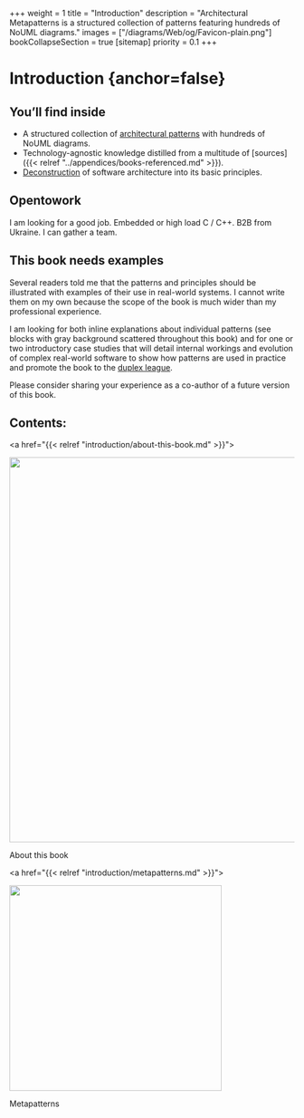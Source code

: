 +++
weight = 1
title = "Introduction"
description = "Architectural Metapatterns is a structured collection of patterns featuring hundreds of NoUML diagrams."
images = ["/diagrams/Web/og/Favicon-plain.png"]
bookCollapseSection = true
[sitemap]
  priority = 0.1
+++

# Introduction {anchor=false}

## You’ll find inside

- A structured collection of [architectural patterns](https://en.wikipedia.org/wiki/Architectural_pattern) with hundreds of NoUML diagrams\.
- Technology\-agnostic knowledge distilled from a multitude of [sources]({{< relref "../appendices/books-referenced.md" >}})\.
- [Deconstruction](https://tvtropes.org/pmwiki/pmwiki.php/Main/GenreDeconstruction) of software architecture into its basic principles\.


## Opentowork

I am looking for a good job\. Embedded or high load C / C\+\+\. B2B from Ukraine\. I can gather a team\.

## This book needs examples

Several readers told me that the patterns and principles should be illustrated with examples of their use in real\-world systems\. I cannot write them on my own because the scope of the book is much wider than my professional experience\.

I am looking for both inline explanations about individual patterns \(see blocks with gray background scattered throughout this book\) and for one or two introductory case studies that will detail internal workings and evolution of complex real\-world software to show how patterns are used in practice and promote the book to the [duplex league](https://martinfowler.com/bliki/DuplexBook.html)\.

Please consider sharing your experience as a co\-author of a future version of this book\.

## Contents:

<nav class="grid3">

<a href="{{< relref "introduction/about-this-book.md" >}}">

<picture>

<source srcset="/diagrams/Web/About.svg" media="(prefers-color-scheme: light)"/>

<source srcset="/diagrams/Web/About.dark.svg" media="(prefers-color-scheme: dark)"/>

<img src="/diagrams/Web/About.png" alt="" loading="lazy" width="720" height="680"/>

</picture>

About this book

</a>

<a href="{{< relref "introduction/metapatterns.md" >}}">

<picture>

<source srcset="/diagrams/Web/Metapatterns.svg" media="(prefers-color-scheme: light)"/>

<source srcset="/diagrams/Web/Metapatterns.dark.svg" media="(prefers-color-scheme: dark)"/>

<img src="/diagrams/Web/Metapatterns.png" alt="" loading="lazy" width="375" height="363"/>

</picture>

Metapatterns

</a>

</nav>